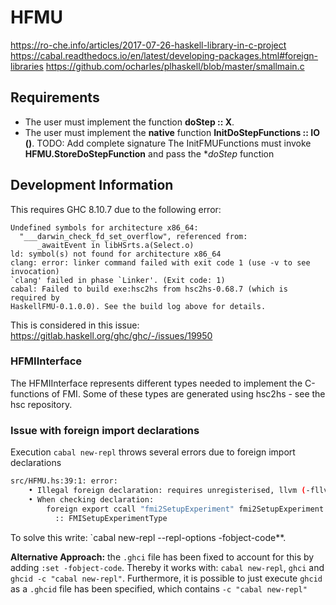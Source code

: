 # HFMU
https://ro-che.info/articles/2017-07-26-haskell-library-in-c-project
https://cabal.readthedocs.io/en/latest/developing-packages.html#foreign-libraries
https://github.com/ocharles/plhaskell/blob/master/smallmain.c


## Requirements 
- The user must implement the function **doStep :: X**.
- The user must implement the **native** function **InitDoStepFunctions :: IO ()**. TODO: Add complete signature
    The InitFMUFunctions must invoke **HFMU.StoreDoStepFunction** and pass the **doStep* function
    
## Development Information
This requires GHC 8.10.7 due to the following error:
```
Undefined symbols for architecture x86_64:
  "___darwin_check_fd_set_overflow", referenced from:
      _awaitEvent in libHSrts.a(Select.o)
ld: symbol(s) not found for architecture x86_64
clang: error: linker command failed with exit code 1 (use -v to see invocation)
`clang' failed in phase `Linker'. (Exit code: 1)
cabal: Failed to build exe:hsc2hs from hsc2hs-0.68.7 (which is required by
HaskellFMU-0.1.0.0). See the build log above for details.
```

This is considered in this issue: https://gitlab.haskell.org/ghc/ghc/-/issues/19950


### HFMIInterface 
The HFMIInterface represents different types needed to implement the C-functions of FMI.
Some of these types are generated using hsc2hs - see the hsc repository.

### Issue with foreign import declarations
Execution `cabal new-repl` throws several errors due to foreign import declarations

``` sh
src/HFMU.hs:39:1: error:
    • Illegal foreign declaration: requires unregisterised, llvm (-fllvm) or native code generation (-fasm)
    • When checking declaration:
        foreign export ccall "fmi2SetupExperiment" fmi2SetupExperiment
          :: FMISetupExperimentType
```

To solve this write: `cabal new-repl --repl-options -fobject-code**. 

**Alternative Approach:** the `.ghci` file has been fixed to account for this by
adding `:set -fobject-code`. Thereby it works with: `cabal new-repl`, `ghci` and
`ghcid -c "cabal new-repl"`.
Furthermore, it is possible to just execute `ghcid` as a `.ghcid` file has been
specified, which contains `-c "cabal new-repl"`


